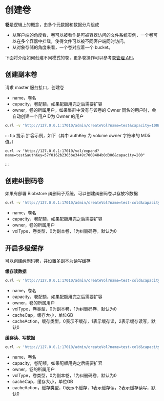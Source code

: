 # 创建卷

**卷**是逻辑上的概念，由多个元数据和数据分片组成
- 从客户端的角度看，卷可以被看作是可被容器访问的文件系统实例，一个卷可以在多个容器中挂载，使得文件可以被不同客户端同时访问。
- 从对象存储的角度来看，一个卷对应着一个 bucket。

下面将介绍如何创建不同模式的卷，更多卷操作可以参考[卷管理 API](../dev-guide/admin-api/master/volume.md)。

## 创建副本卷

请求 master 服务接口，创建卷

- name，卷名
- capacity，卷配额，如果配额用完之后需要扩容
- owner，卷的所属用户，如果集群中没有与该卷的 Owner 同名的用户时，会自动创建一个用户ID为 Owner 的用户

``` bash
curl -v "http://127.0.0.1:17010/admin/createVol?name=test&capacity=100&owner=cfs"
```

::: tip 提示
扩容示例，如下（其中 authKey 为 volume owner 字符串的 MD5 值。）
```shell
curl -v "http://127.0.0.1:17010/vol/expand?name=test&authKey=57f0162b2303be3449c7008484b0d306&capacity=200"
```
:::

## 创建纠删码卷

如果有部署 Blobstore 纠删码子系统，可以创建纠删码卷以存放冷数据

```bash
curl -v 'http://127.0.0.1:17010/admin/createVol?name=test-cold&capacity=100&owner=cfs&volType=1'
```

- name，卷名
- capacity，卷配额，如果配额用完之后需要扩容
- owner，卷的所属用户
- volType，卷类型，0为副本卷，1为纠删码卷，默认为0

## 开启多级缓存

可以创建纠删码卷，并设置多副本为读写缓存

**缓存读数据**
```bash
curl -v 'http://127.0.0.1:17010/admin/createVol?name=test-cold&capacity=100&owner=cfs&volType=1&cacheCap=10&cacheAction=1'
```

- name，卷名
- capacity，卷配额，如果配额用完之后需要扩容
- owner，卷的所属用户
- volType，卷类型，0为副本卷，1为纠删码卷，默认为0
- cacheCap，缓存大小，单位GB
- cacheAction，缓存类型，0表示不缓存，1表示缓存读，2表示缓存读写，默认0

**缓存读、写数据**

```bash
curl -v 'http://127.0.0.1:17010/admin/createVol?name=test-cold&capacity=100&owner=cfs&volType=1&cacheCap=10&cacheAction=2'
```

- name，卷名
- capacity，卷配额，如果配额用完之后需要扩容
- owner，卷的所属用户
- volType，卷类型，0为副本卷，1为纠删码卷，默认为0
- cacheCap，缓存大小，单位GB
- cacheAction，缓存类型，0表示不缓存，1表示缓存读，2表示缓存读写，默认0